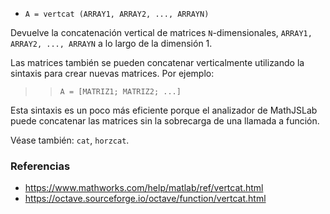 - `A = vertcat (ARRAY1, ARRAY2, ..., ARRAYN)`

Devuelve la concatenación vertical de matrices `N`-dimensionales,
`ARRAY1, ARRAY2, ..., ARRAYN` a lo largo de la dimensión 1.

Las matrices también se pueden concatenar verticalmente utilizando la sintaxis
para crear nuevas matrices. Por ejemplo:

> > `A = [MATRIZ1; MATRIZ2; ...]`

Esta sintaxis es un poco más eficiente porque el analizador de MathJSLab puede
concatenar las matrices sin la sobrecarga de una llamada a función.

Véase también: `cat`, `horzcat`.

### Referencias

- https://www.mathworks.com/help/matlab/ref/vertcat.html
- https://octave.sourceforge.io/octave/function/vertcat.html
